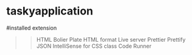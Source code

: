 # taskyapplication





#installed extension
>> HTML Bolier Plate
>> HTML format
>> Live server
>> Prettier 
>> Prettify JSON
>> IntelliSense for CSS class
>> Code Runner
